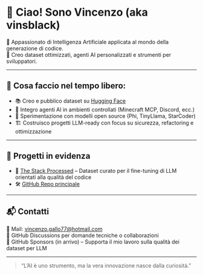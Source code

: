 # 👋 Ciao! Sono Vincenzo (aka vinsblack)

🎯 Appassionato di Intelligenza Artificiale applicata al mondo della generazione di codice.  
🧠 Creo dataset ottimizzati, agenti AI personalizzati e strumenti per sviluppatori.  

---

## 🔧 Cosa faccio nel tempo libero:
- 📚 Creo e pubblico dataset su [Hugging Face](https://huggingface.co/vinsblack)
- 🤖 Integro agenti AI in ambienti controllati (Minecraft MCP, Discord, ecc.)
- 🧪 Sperimentazione con modelli open source (Phi, TinyLlama, StarCoder)
- 🏗 Costruisco progetti LLM-ready con focus su sicurezza, refactoring e ottimizzazione

---

## 🚀 Progetti in evidenza
- 🔗 [The Stack Processed](https://huggingface.co/datasets/vinsblack/The_Stack_Processed-simple) – Dataset curato per il fine-tuning di LLM orientati alla qualità del codice
- 🛠️ [GitHub Repo principale](https://github.com/vinsblack/The-Stach-Processed)

---

## 📬 Contatti
📩 Mail: vincenzo.gallo77@hotmail.com  
💬 GitHub Discussions per domande tecniche o collaborazioni  
🎯 GitHub Sponsors (in arrivo) – Supporta il mio lavoro sulla qualità dei dataset per LLM

---

> “L’AI è uno strumento, ma la vera innovazione nasce dalla curiosità.”

